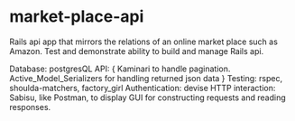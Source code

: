# market-place-api
Rails api app that mirrors the relations of an online market place such as Amazon. Test and demonstrate ability to build and manage Rails api.

Database: postgresQL
API: { Kaminari to handle pagination.
       Active_Model_Serializers for handling returned json data }
Testing: rspec, shoulda-matchers, factory_girl
Authentication: devise
HTTP interaction: Sabisu, like Postman, to display GUI for constructing requests and reading responses.
